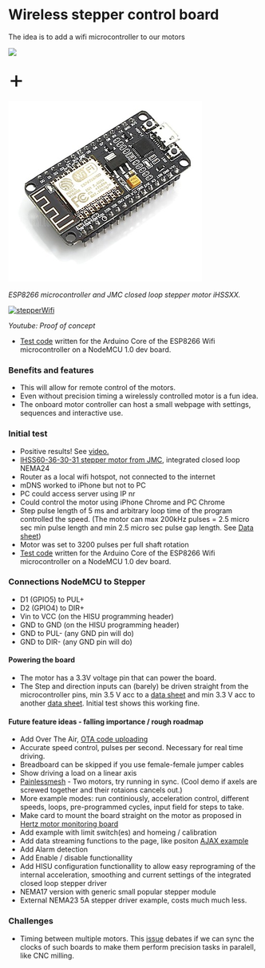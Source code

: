 # Wireless stepper control board

The idea is to add a wifi microcontroller to our motors

![](https://github.com/fellesverkstedet/fabricatable-machines/raw/master/hertz-axis-monitor/img/ihss57-integrated-closed-loop-stepper-from-jmc.jpg)

<font size="100">+</font>

![](img/esp8266.PNG)

*ESP8266 microcontroller and JMC closed loop stepper motor iHSSXX.*

[![stepperWifi](http://img.youtube.com/vi/pCvchR9jpPg/0.jpg)](http://www.youtube.com/watch?v=pCvchR9jpPg "stepperWifi")

*Youtube: Proof of concept*

* [Test code](stepperWifi/stepperWifi.ino) written for the Arduino Core of the ESP8266 Wifi microcontroller on a NodeMCU 1.0 dev board.

### Benefits and features
* This will allow for remote control of the motors. 
* Even without precision timing a wirelessly controlled motor is a fun idea.
* The onboard motor controller can host a small webpage with settings, sequences and interactive use.

### Initial test
* Positive results! See [video.](http://img.youtube.com/vi/pCvchR9jpPg/0.jpg)
* [IHSS60-36-30-31 stepper motor from JMC](http://www.jmc-motor.com/product/954.html), integrated closed loop NEMA24 
* Router as a local wifi hotspot, not connected to the internet
* mDNS worked to iPhone but not to PC
* PC could access server using IP nr 
* Could control the motor using iPhone Chrome and PC Chrome
* Step pulse length of 5 ms and arbitrary loop time of the program controlled the speed. (The motor can max 200kHz pulses = 2.5 micro sec min pulse length and min 2.5 micro sec pulse gap length. See [Data sheet](http://www.jmc-motor.com/file/1806080877.pdf))
* Motor was set to 3200 pulses per full shaft rotation
* [Test code](stepperWifi/stepperWifi.ino) written for the Arduino Core of the ESP8266 Wifi microcontroller on a NodeMCU 1.0 dev board.

### Connections NodeMCU to Stepper
* D1 (GPIO5) to PUL+
* D2 (GPIO4) to DIR+
* Vin to VCC (on the HISU programming header)
* GND to GND (on the HISU programming header)
* GND to PUL- (any GND pin will do)
* GND to DIR- (any GND pin will do)

#### Powering the board
* The motor has a 3.3V voltage pin that can power the board. 
* The Step and direction inputs can (barely) be driven straight from the microcontroller pins, min 3.5 V acc to a [data sheet](https://www.cnc-technics.de/stepper_motoren_integrated.pdf) and min 3.3 V acc to another [data sheet](https://webseite.sorotec.de/download/Technische-Daten/schrittmotor_datenblaetter/jmc_closed_loop/DS_iHSSXXen_181030Soro.pdf). Initial test shows this working fine. 

#### Future feature ideas - falling importance / rough roadmap
* Add Over The Air, [OTA code uploading](https://arduino-esp8266.readthedocs.io/en/latest/ota_updates/readme.html)
* Accurate speed control, pulses per second. Necessary for real time driving.
* Breadboard can be skipped if you use female-female jumper cables
* Show driving a load on a linear axis
* [Painlessmesh](http://painlessmesh.gitlab.io) - Two motors, try running in sync. (Cool demo if axels are screwed together and their rotaions cancels out.)
* More example modes: run continiously, acceleration control, different speeds, loops, pre-programmed cycles, input field for steps to take.
* Make card to mount the board straight on the motor as proposed in [Hertz motor monitoring board](https://github.com/fellesverkstedet/fabricatable-machines/tree/master/hertz-axis-monitor#hertz---axis-monitoring-board)
* Add example with limit switch(es) and homeing / calibration
* Add data streaming functions to the page, like positon [AJAX example](https://circuits4you.com/2018/02/04/esp8266-ajax-update-part-of-web-page-without-refreshing/)
* Add Alarm detection
* Add Enable / disable functionallity
* Add HISU configuration functionallity to allow easy reprograming of the internal acceleration, smoothing and current settings of the integrated closed loop stepper driver
* NEMA17 version with generic small popular stepper module
* External NEMA23 5A stepper driver example, costs much much less.

### Challenges
* Timing between multiple motors. This [issue](https://github.com/fellesverkstedet/fabricatable-machines/issues/30#) debates if we can sync the clocks of such boards to make them perform precision tasks in paralell, like CNC milling. 




